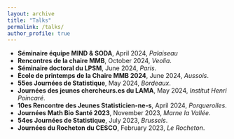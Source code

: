 ```yaml
---
layout: archive
title: "Talks"
permalink: /talks/
author_profile: true
---
```


- **Séminaire équipe MIND & SODA**, April 2024, *Palaiseau*
- **Rencontres de la chaire MMB**, October 2024, *Veolia*.
- **Séminaire doctoral du LPSM**, June 2024, *Paris*.
- **École de printemps de la Chaire MMB 2024**, June 2024, *Aussois*.
- **55es Journées de Statistique**, May 2024, *Bordeaux*.
- **Journées des jeunes chercheurs.es du LAMA**, May 2024, *Institut Henri Poincaré*.
- **10es Rencontre des Jeunes Statisticien-ne-s**, April 2024, *Porquerolles*.
- **Journées Math Bio Santé 2023**, November 2023, *Marne la Vallée*.
- **54es Journées de Statistique**, July 2023, *Brussels*.
- **Journées du Rocheton du CESCO**, February 2023, *Le Rocheton*.
